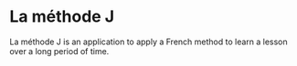 # La méthode J
La méthode J is an application to apply a French method to learn a lesson over a long period of time.
